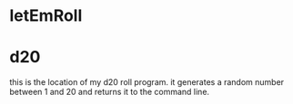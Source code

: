 # letEmRoll
# d20

this is the location of my d20 roll program.  it generates a random number between 1 and 20 and returns it to the command line.

